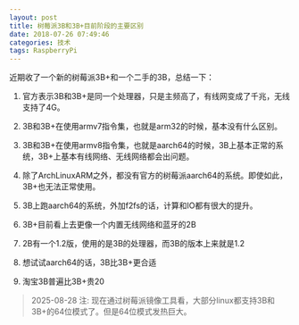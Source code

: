 ```yaml
---
layout: post
title: 树莓派3B和3B+目前阶段的主要区别
date: 2018-07-26 07:49:46
categories: 技术
tags: RaspberryPi
---
```


近期收了一个新的树莓派3B+和一个二手的3B，总结一下：

1. 官方表示3B和3B+是同一个处理器，只是主频高了，有线网变成了千兆，无线支持了4G。

2. 3B和3B+在使用armv7指令集，也就是arm32的时候，基本没有什么区别。

3. 3B和3B+在使用armv8指令集，也就是aarch64的时候，3B上基本正常的系统，3B+上基本有线网络、无线网络都会出问题。

4. 除了ArchLinuxARM之外，都没有官方的树莓派aarch64的系统。即使如此，3B+也无法正常使用。

5. 3B上跑aarch64的系统，外加f2fs的话，计算和IO都有很大的提升。

6. 3B+目前看上去更像一个内置无线网络和蓝牙的2B

7. 2B有一个1.2版，使用的是3B的处理器，而3B的版本上来就是1.2

8. 想试试aarch64的话，3B比3B+更合适

9. 淘宝3B普遍比3B+贵20

> 2025-08-28 注: 现在通过树莓派镜像工具看，大部分linux都支持3B和3B+的64位模式了。但是64位模式发热巨大。